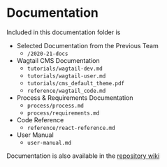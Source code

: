 # Documentation

Included in this documentation folder is 
- Selected Documentation from the Previous Team 
    - `/2020-21-docs`
- Wagtail CMS Documentation
    - `tutorials/wagtail-dev.md`
    - `tutorials/wagtail-user.md`
    - `tutorials/cms_default_theme.pdf`
    - `reference/wagtail_code.md`
- Process & Requirements Documentation
    - `process/process.md`
    - `process/requirements.md`
- Code Reference
    - `reference/react-reference.md`
- User Manual
    - `user-manual.md`


Documentation is also available in the [repository wiki](https://github.com/cseseniordesign/rna-nanostructures/wiki/Documentation)
